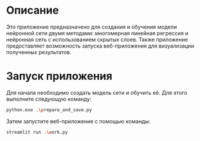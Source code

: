 # Описание

Это приложение предназначено для создания и обучения модели нейронной сети двумя методами: многомерная линейная регрессия и нейронная сеть с использованием скрытых слоев. Также приложение предоставляет возможность запуска веб-приложения для визуализации полученных результатов.

# Запуск приложения

Для начала необходимо создать модель сети и обучить её. Для этого выполните следующую команду:

```bash
python.exe .\prepare_and_save.py
```

Затем запустите веб-приложение с помощью команды:

```bash
streamlit run .\work.py
```